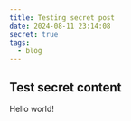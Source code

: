 ```yaml
---
title: Testing secret post
date: 2024-08-11 23:14:08
secret: true
tags:
  - blog
---
```


## Test secret content

Hello world!

